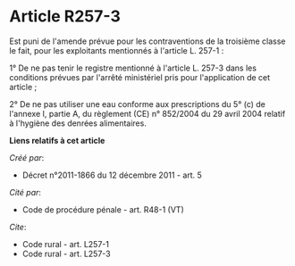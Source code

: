 # Article R257-3

Est puni de l'amende prévue pour les contraventions de la troisième classe le fait, pour les exploitants mentionnés à
l'article L. 257-1 : 

1° De ne pas tenir le registre mentionné à l'article L. 257-3 dans les conditions prévues par l'arrêté ministériel pris pour
l'application de cet article ; 

2° De ne pas utiliser une eau conforme aux prescriptions du 5° (c) de l'annexe I, partie A, du règlement (CE) n° 852/2004 du
29 avril 2004 relatif à l'hygiène des denrées alimentaires.

**Liens relatifs à cet article**

_Créé par_:

  - Décret n°2011-1866 du 12 décembre 2011 - art. 5

_Cité par_:

  - Code de procédure pénale - art. R48-1 (VT)

_Cite_:

  - Code rural - art. L257-1
  - Code rural - art. L257-3
